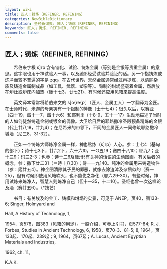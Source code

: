 ```yaml
---
layout: wiki
title: 匠人；铸炼（REFINER, REFINING）
categories: NewBibleDictionary
description: 圣经新词典: 匠人；铸炼（REFINER, REFINING）
keywords: 匠人；铸炼, REFINER, REFINING
comments: false
---
```


## 匠人；铸炼（REFINER, REFINING）

　　希伯来字根 s]rp 含有镕化、试验、铸炼金属（等别是金银等贵重金属）的意思。这字眼也用于神试验人一事，以及祂那经受试验并验证的话。另一个指铸炼或炼净而较不普遍的字是 zqq。在古代世界，天然金属通常经过再提炼，以清除杂质及铸造金属制成品（如工具、武器、塑像等）。陶制的坩埚盛载着金属，然后放在炉灶或炉床内加热（箴十七3，廿七21），有时候还应用风箱来提高温度。

　　英文译本常常将希伯来文的 s]o{re{p{ （匠人、金属工人）一字翻译为金匠。在士师时代，米迦的母亲铸有一个银制的神像（士十七4）；很久以后，以赛亚（四十19，四十一7，四十六6）和耶利米（十8-9，五十一17）生动地描述了当时的人如何徒然铸造金制或镀金的偶像。大卫给日后的耶路撒冷圣殿预备精炼的金银（代上廿八18，廿九4）；在尼希米的带领下，不同的金属匠人一同修筑耶路撒冷城墙（尼三8、31-32）。

　　正如一个铸炼大师炼净金属一样，神也熬炼（s]rp）人心。参：士七4（基甸的部下）；诗十七3下，廿六2下，六十六10，一○五19；赛四十八10；耶九7；亚十三9；玛三2-3；也参：诗十二6及箴卅5有关神的话语的生动图画。有关后者的概念，参：撒下廿二31（＝诗十八30）；诗一一九140。纯净的金属用来铸造物件（参：箴廿五4）。神企图清除其子民的罪恶，就像去除渣涬及杂质似的（赛一25），但有时候即使用风箱吹火，也不能使之净化（耶六29-30）。有些时候，神用试炼来炼净人，智慧人则炼净自己（但十一35，十二10）。圣经也曾一次这样论及酒（赛廿五6）。（*技艺）

　　书目：有关埃及的金工、铸模和坩埚的实景，可见于 ANEP，页40，图133-6; Singer, Holmyard and

Hall, A History of Technology, 1,

1954，页578，图383（风箱的用途）。一般介绍，可参上引书，页577-84; R. J. Forbes, Studies in Ancient Technology, 6, 1958，页70-3、81-5; 8, 1964，页133起、170起、239起；9, 1964，页67起；A. Lucas, Ancient Egyptian Materials and Industries,

1962, ch. 11。

K.A.K.








